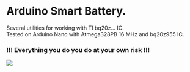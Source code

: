 # Arduino Smart Battery.  
Several utilities for working with TI bq20z... IC.  
Tested on Arduino Nano with Atmega328PB 16 MHz and bq20z955 IC.  
### !!! Everything you do you do at your own risk !!!  
![](http://arduino.ru/sites/default/files/u40076/smbus.jpg)
